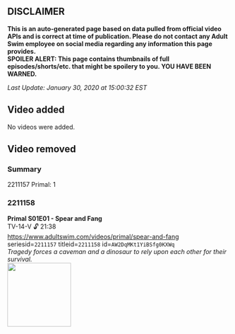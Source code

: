 ## DISCLAIMER
**This is an auto-generated page based on data pulled from official video APIs and is correct at time of publication. Please do not contact any Adult Swim employee on social media regarding any information this page provides.**  
**SPOILER ALERT: This page contains thumbnails of full episodes/shorts/etc. that might be spoilery to you. YOU HAVE BEEN WARNED.**  

_Last Update: January 30, 2020 at 15:00:32 EST_
## Video added
No videos were added.  
## Video removed
### Summary
2211157 Primal: 1  
### 2211158
**Primal S01E01 - Spear and Fang**  
TV-14-V 🔓 21:38  
https://www.adultswim.com/videos/primal/spear-and-fang  
seriesid=`2211157` titleid=`2211158` id=`AW2DqMKt1YiBSfg0KXWq`  
_Tragedy forces a caveman and a dinosaur to rely upon each other for their survival._  
<a href="https://media.cdn.adultswim.com/uploads/20191003/thumbnails/2_191031047369-Primal_001_dup-20190815.jpg"><img src="https://media.cdn.adultswim.com/uploads/20191003/thumbnails/2_191031047369-Primal_001_dup-20190815.jpg" height="144px" /></a>
